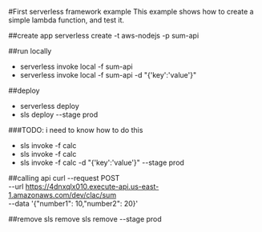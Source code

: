 #First serverless framework example
This example shows how to create a simple lambda function, and test it.

##create app
serverless create -t aws-nodejs -p sum-api


##run locally
- serverless invoke local -f sum-api
- serverless invoke local -f sum-api -d "{'key':'value'}"


##deploy
- serverless deploy
- sls deploy --stage prod

###TODO: i need to know how to do this
- sls invoke -f calc
- sls invoke -f calc 
- sls invoke -f calc -d "{'key':'value'}" --stage prod


##calling api
curl --request POST \
  --url https://4dnxqlx010.execute-api.us-east-1.amazonaws.com/dev/clac/sum \
  --data '{"number1": 10,"number2": 20}'
  
##remove
sls remove 
sls remove --stage prod
